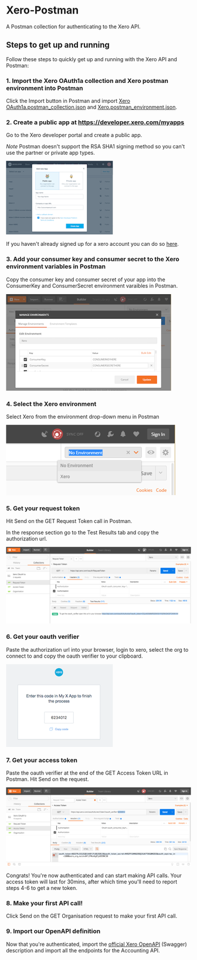 # Xero-Postman
A Postman collection for authenticating to the Xero API. 

## Steps to get up and running
Follow these steps to quickly get up and running with the Xero API and Postman:

### 1. Import the Xero OAuth1a collection and Xero postman environment into Postman
Click the Import button in Postman and import [Xero OAuth1a.postman_collection.json](Xero%20OAuth1a.postman_collection.json) and [Xero.postman_environment.json](Xero.postman_environment.json).

### 2. Create a public app at https://developer.xero.com/myapps
Go to the Xero developer portal and create a public app.

*Note* Postman doesn't support the RSA SHA1 signing method so you can't use the partner or private app types.

![create a public app](images/create-public.png)

If you haven't already signed up for a xero account you can do so [here](https://www.xero.com/signup/api/).

### 3. Add your consumer key and consumer secret to the Xero environment variables in Postman
Copy the consumer key and consumer secret of your app into the ConsumerKey and ConsumerSecret environment varaibles in Postman.


![manage environment](images/environment.png)

### 4. Select the Xero environment
Select Xero from the environment drop-down menu in Postman

![select environment](images/select-env.png)

### 5. Get your request token
Hit Send on the GET Request Token call in Postman. 

In the response section go to the Test Results tab and copy the authorization url.

![GET request token](images/request.png)

### 6. Get your oauth verifier
Paste the authorization url into your browser, login to xero, select the org to connect to and copy the oauth verifier to your clipboard.

![GET oauth verifier](images/verifier.png)

### 7. Get your access token
Paste the oauth verifier at the end of the GET Access Token URL in Postman. Hit Send on the request. 

![GET access token](images/access.png)

Congrats! You're now authenticated and can start making API calls. Your access token will last for 30mins, after which time you'll need to report steps 4-6 to get a new token.

### 8. Make your first API call!
Click Send on the GET Organisation request to make your first API call.

### 9. Import our OpenAPI definition
Now that you're authenticated, import the [official Xero OpenAPI](https://github.com/XeroAPI/Xero-OpenAPI) (Swagger) description and import all the endpoints for the Accounting API. 
